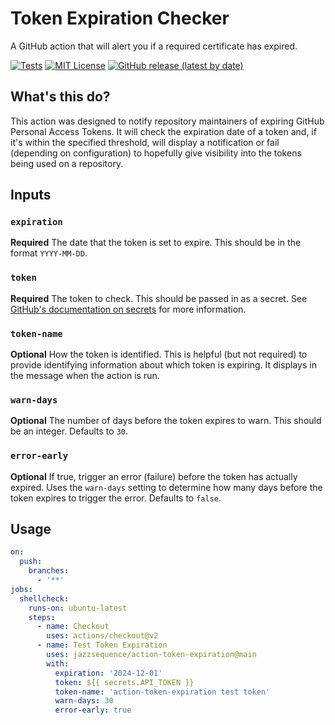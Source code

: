 # Token Expiration Checker
A GitHub action that will alert you if a required certificate has expired.

[![Tests](https://github.com/jazzsequence/action-token-expiration/actions/workflows/test.yml/badge.svg)](https://github.com/jazzsequence/action-token-expiration/actions/workflows/test.yml)
[![MIT License](https://img.shields.io/github/license/jazzsequence/action-token-expiration)](https://github.com/jazzsequence/action-token-expiration/blob/main/LICENSE) 
[![GitHub release (latest by date)](https://img.shields.io/github/v/release/jazzsequence/action-token-expiration)](https://github.com/jazzsequence/action-token-expiration/releases)

## What's this do?

This action was designed to notify repository maintainers of expiring GitHub Personal Access Tokens. It will check the expiration date of a token and, if it's within the specified threshold, will display a notification or fail (depending on configuration) to hopefully give visibility into the tokens being used on a repository.

## Inputs
### `expiration`
**Required** The date that the token is set to expire. This should be in the format `YYYY-MM-DD`.
### `token`
**Required** The token to check. This should be passed in as a secret. See [GitHub's documentation on secrets](https://docs.github.com/en/actions/reference/encrypted-secrets) for more information.
### `token-name`
**Optional** How the token is identified. This is helpful (but not required) to provide identifying information about which token is expiring. It displays in the message when the action is run.
### `warn-days`
**Optional** The number of days before the token expires to warn. This should be an integer. Defaults to `30`.
### `error-early`
**Optional** If true, trigger an error (failure) before the token has actually expired. Uses the `warn-days` setting to determine how many days before the token expires to trigger the error. Defaults to `false`.

## Usage

```yaml
on:
  push:
    branches:
      - '**'
jobs:
  shellcheck:
    runs-on: ubuntu-latest
    steps:
      - name: Checkout
        uses: actions/checkout@v2
      - name: Test Token Expiration
        uses: jazzsequence/action-token-expiration@main
        with:
          expiration: '2024-12-01'
          token: ${{ secrets.API_TOKEN }}
          token-name: 'action-token-expiration test token'
          warn-days: 30
          error-early: true
```